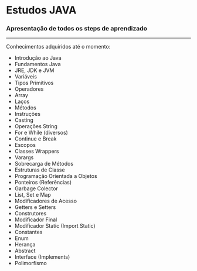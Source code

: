 # Estudos JAVA

### **Apresentação de todos os steps de aprendizado** 

<hr/>
Conhecimentos adquiridos até o momento:

- Introdução ao Java
- Fundamentos Java
- JRE, JDK e JVM
- Variáveis
- Tipos Primitivos
- Operadores
- Array
- Laços
- Métodos
- Instruções
- Casting
- Operações String
- For e While (diversos)
- Continue e Break
- Escopos
- Classes Wrappers
- Varargs
- Sobrecarga de Métodos
- Estruturas de Classe
- Programação Orientada a Objetos
- Ponteiros (Referências)
- Garbage Colector
- List, Set e Map
- Modificadores de Acesso
- Getters e Setters
- Construtores
- Modificador Final
- Modificador Static (Import Static)
- Constantes
- Enum
- Herança
- Abstract
- Interface (Implements)
- Polimorfismo